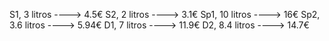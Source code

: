   S1, 3 litros     ---->  4.5€
  S2, 2 litros     ---->  3.1€
  Sp1, 10 litros   ---->  16€
  Sp2, 3.6 litros  ---->  5.94€
  D1, 7 litros     ---->  11.9€
  D2, 8.4 litros   ---->  14.7€
